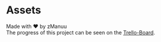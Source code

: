 # Assets


Made with ❤️ by zManuu<br>
The progress of this project can be seen on the <a href="https://trello.com/b/GdtSVf3J">Trello-Board</a>.
